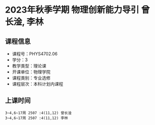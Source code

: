 # 2023年秋季学期 物理创新能力导引 曾长淦, 李林






## 课程信息

- 课程号：PHYS4702.06
- 学分：3
- 教学类型：理论课
- 开课单位：物理学院
- 课程类别：专业选修
- 课程层次：本科计划内课程

## 上课时间

```
3~4,6~17周 2507 :4(11,12) 曾长淦
3~4,6~17周 2507 :4(11,12) 李林
```

